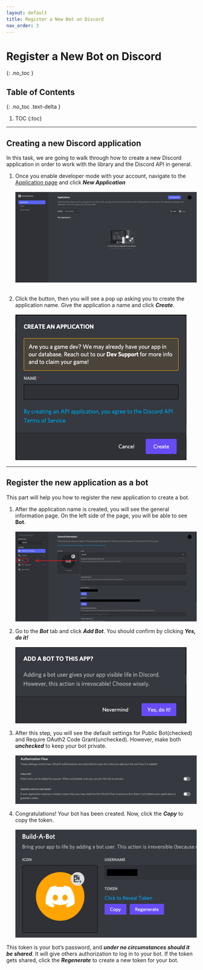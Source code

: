 ```yaml
---
layout: default
title: Register a New Bot on Discord
nav_order: 3
---
```


# Register a New Bot on Discord
{: .no_toc }

## Table of Contents
{: .no_toc .text-delta }

1. TOC
{:toc}

---

## Creating a new Discord application
In this task, we are going to walk through how to create a new Discord application in order to work with the library and the Discord API in general.

1. Once you enable developer mode with your account, navigate to the [Application page](https://discord.com/developers/applications) and click ***New Application***<br><br>![newApplication2](../graphics/createapplication.png)<br><br>

1. Click the button, then you will see a pop up asking you to create the application name. Give the application a name and click _**Create**_.<br><br>![newApplication3](../graphics/newApplication3.png)

---

## Register the new application as a bot
This part will help you how to register the new application to create a bot.

1. After the application name is created, you will see the general information page. On the left side of the page, you will be able to see **Bot**.<br><br>![newApplication1](../graphics/createapplication2.png)

2. Go to the _**Bot**_ tab and click _**Add Bot**_. You should confirm by clicking _**Yes, do it!**_<br><br>![newApplication1](../graphics/registration2.png)

3. After this step, you will see the default settings for Public Bot(checked) and Require OAuth2 Code Grant(unchecked). However, make both _**unchecked**_ to keep your bot private.<br><br>![newApplication1](../graphics/registration3.png)

4. Congratulations! Your bot has been created. Now, click the _**Copy**_ to copy the token. 
<br><br>![newApplication1](../graphics/registration4.png)

This token is your bot’s password, and ***under no circumstances should it be shared***. It will give others authorization to log in to your bot. If the token gets shared, click the _**Regenerate**_ to create a new token for your bot.
